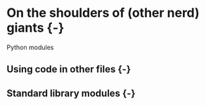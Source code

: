 # On the shoulders of (other nerd) giants {-}

Python modules


## Using code in other files {-}


## Standard library modules {-}
